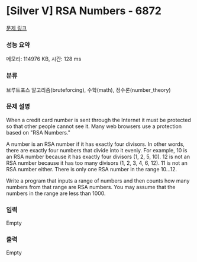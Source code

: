 # [Silver V] RSA Numbers - 6872 

[문제 링크](https://www.acmicpc.net/problem/6872) 

### 성능 요약

메모리: 114976 KB, 시간: 128 ms

### 분류

브루트포스 알고리즘(bruteforcing), 수학(math), 정수론(number_theory)

### 문제 설명

<p>When a credit card number is sent through the Internet it must be protected so that other people cannot see it. Many web browsers use a protection based on "RSA Numbers."</p>

<p>A number is an RSA number if it has exactly four divisors. In other words, there are exactly four numbers that divide into it evenly. For example, 10 is an RSA number because it has exactly four divisors (1, 2, 5, 10). 12 is not an RSA number because it has too many divisors (1, 2, 3, 4, 6, 12). 11 is not an RSA number either. There is only one RSA number in the range 10...12.</p>

<p>Write a program that inputs a range of numbers and then counts how many numbers from that range are RSA numbers. You may assume that the numbers in the range are less than 1000.</p>

### 입력 

 Empty

### 출력 

 Empty

